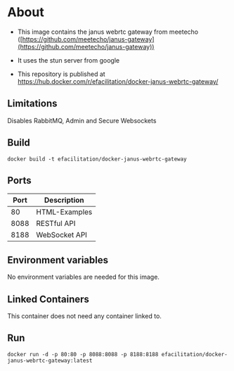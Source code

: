 # About

-   This image contains the janus webrtc gateway from meetecho ([https://github.com/meetecho/janus-gateway](https://github.com/meetecho/janus-gateway))

-   It uses the stun server from google

-   This repository is published at [https://hub.docker.com/r/efacilitation/docker-janus-webrtc-gateway/
](https://hub.docker.com/r/efacilitation/docker-janus-webrtc-gateway/)

## Limitations

Disables RabbitMQ, Admin and Secure Websockets

## Build

`docker build -t efacilitation/docker-janus-webrtc-gateway`

## Ports

| Port   | Description   |
|--------|---------------|
| 80     | HTML-Examples |
| 8088   | RESTful API   |
| 8188   | WebSocket API |

## Environment variables

No environment variables are needed for this image.

## Linked Containers

This container does not need any container linked to.

## Run

`docker run -d -p 80:80 -p 8088:8088 -p 8188:8188 efacilitation/docker-janus-webrtc-gateway:latest`
